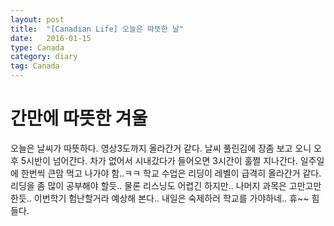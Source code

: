 ```yaml
---
layout: post
title:  "[Canadian Life] 오늘은 따뜻한 날"
date:   2016-01-15
type: Canada
category: diary
tag: Canada
---
```


# 간만에 따뜻한 겨울

오늘은 날씨가 따뜻하다. 영상3도까지 올라간거 같다. 날씨 풀린김에 장좀 보고 오니 오후 5시반이 넘어간다. 차가 없어서 시내갔다가 들어오면 3시간이 훌쩔 지나간다. 일주일에 한번씩 큰맘 먹고 나가야 함..ㅋㅋ
학교 수업은 리딩이 레벨이 급격히 올라간거 같다. 리딩을 좀 많이 공부해야 할듯.. 물론 리스닝도 어렵긴 하지만.. 나머지 과목은 고만고만한듯.. 이번학기 험난할거라 예상해 본다.. 내일은 숙제하러 학교를 가야하네.. 휴~~ 힘들다.